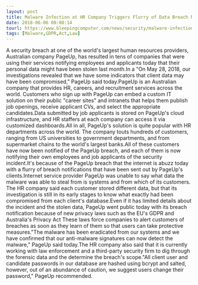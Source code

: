 ```yaml
---
layout: post
title: Malware Infection at HR Company Triggers Flurry of Data Breach Notifications
date: 2018-06-06 00:00:14
tourl: https://www.bleepingcomputer.com/news/security/malware-infection-at-hr-company-triggers-flurry-of-data-breach-notifications/
tags: [Malware,GDPR,Act,Law]
---
```

A security breach at one of the world's largest human resources providers, Australian company PageUp, has resulted in tens of companies that were using their services notifying employees and applicants today that their personal data might have been stolen last month.In a "On May 28, 2018, our investigations revealed that we have some indicators that client data may have been compromised," PageUp said today.PageUp is an Australian company that provides HR, careers, and recruitment services across the world. Customers who sign up with PageUp can embed a custom IT solution on their public "career sites" and intranets that helps them publish job openings, receive applicant CVs, and select the appropriate candidates.Data submitted by job applicants is stored on PageUp's cloud infrastructure, and HR staffers at each company can access it via customized dashboards.All in all, PageUp's solution is quite popular with HR departments across the world. The company touts hundreds of customers, ranging from US universities to government departments, and from supermarket chains to the world's largest banks.All of these customers have now been notified of the PageUp breach, and each of them is now notifying their own employees and job applicants of the security incident.It's because of the PageUp breach that the internet is abuzz today with a flurry of breach notifications that have been sent out by PageUp's clients.Internet service provider PageUp was unable to say what data the malware was able to steal from is systems and from which of its customers. The HR company said each customer stored different data, but that its investigation is still in its early stages to know what exactly had been compromised from each client's database.Even if it has limited details about the incident and the stolen data, PageUp went public today with its breach notification because of new privacy laws such as the EU's GDPR and Australia's Privacy Act These laws force companies to alert customers of breaches as soon as they learn of them so that users can take protective measures."The malware has been eradicated from our systems and we have confirmed that our anti-malware signatures can now detect the malware," PageUp said today.The HR company also said that it is currently working with law enforcement and a third-party security firm to dig through the forensic data and the determine the breach's scope."All client user and candidate passwords in our database are hashed using bcrypt and salted, however, out of an abundance of caution, we suggest users change their password," PageUp recommended.